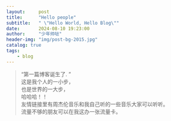 ```yaml
---
layout:     post
title:      "Hello people"
subtitle:   " \"Hello World, Hello Blog\""
date:       2024-08-10 19:23:00
author:     "少年帅哒"
header-img: "img/post-bg-2015.jpg"
catalog: true
tags:
    - blog
---
```


> “第一篇博客诞生了. ”
<br>这是我个人的一小步，
<br>也是世界的一大步，
<br>哈哈哈！！
<br>友情链接里有周杰伦音乐和我自己听的一些音乐大家可以听听。
<br>流量不够的朋友可以在我这办一张流量卡。
